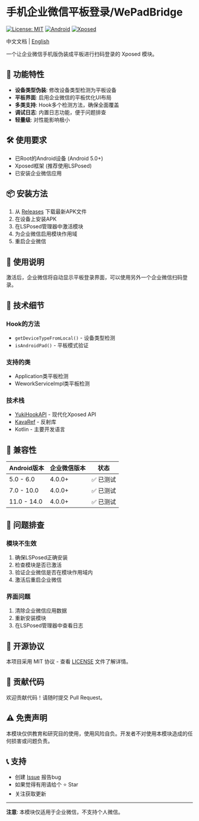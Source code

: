 # 手机企业微信平板登录/WePadBridge

[![License: MIT](https://img.shields.io/badge/License-MIT-yellow.svg)](https://opensource.org/licenses/MIT)
[![Android](https://img.shields.io/badge/Android-5.0%2B-green.svg)](https://android.com)
[![Xposed](https://img.shields.io/badge/Xposed-LSPosed-blue.svg)](https://github.com/LSPosed/LSPosed)

中文文档 | [English](README_EN.md)

一个让企业微信手机版伪装成平板进行扫码登录的 Xposed 模块。

## 📱 功能特性

- **设备类型伪装**: 修改设备类型检测为平板设备
- **平板界面**: 启用企业微信的平板优化UI布局
- **多类支持**: Hook多个检测方法，确保全面覆盖
- **调试日志**: 内置日志功能，便于问题排查
- **轻量级**: 对性能影响极小

## 🛠️ 使用要求

- 已Root的Android设备 (Android 5.0+)
- Xposed框架 (推荐使用LSPosed)
- 已安装企业微信应用

## 📦 安装方法

1. 从 [Releases](../../releases) 下载最新APK文件
2. 在设备上安装APK
3. 在LSPosed管理器中激活模块
4. 为企业微信启用模块作用域
5. 重启企业微信

## 🎯 使用说明

激活后，企业微信将自动显示平板登录界面，可以使用另外一个企业微信扫码登录。

## 🔧 技术细节

### Hook的方法
- `getDeviceTypeFromLocal()` - 设备类型检测
- `isAndroidPad()` - 平板模式验证

### 支持的类
- Application类平板检测
- WeworkServiceImpl类平板检测

### 技术栈
- [YukiHookAPI](https://github.com/HighCapable/YukiHookAPI) - 现代化Xposed API
- [KavaRef](https://github.com/HighCapable/KavaRef) - 反射库
- Kotlin - 主要开发语言

## 📱 兼容性

| Android版本 | 企业微信版本 | 状态 |
|------------|------------|------|
| 5.0 - 6.0  | 4.0.0+     | ✅ 已测试 |
| 7.0 - 10.0 | 4.0.0+     | ✅ 已测试 |
| 11.0 - 14.0| 4.0.0+     | ✅ 已测试 |

## 🐛 问题排查

### 模块不生效
1. 确保LSPosed正确安装
2. 检查模块是否已激活
3. 验证企业微信是否在模块作用域内
4. 激活后重启企业微信

### 界面问题
1. 清除企业微信应用数据
2. 重新安装模块
3. 在LSPosed管理器中查看日志

## 📄 开源协议

本项目采用 MIT 协议 - 查看 [LICENSE](LICENSE) 文件了解详情。

## 🤝 贡献代码

欢迎贡献代码！请随时提交 Pull Request。

## ⚠️ 免责声明

本模块仅供教育和研究目的使用，使用风险自负。开发者不对使用本模块造成的任何损害或问题负责。

## 📞 支持

- 创建 [Issue](../../issues) 报告bug
- 如果觉得有用请给个 ⭐ Star
- 关注获取更新

---


**注意**: 本模块仅适用于企业微信，不支持个人微信。



